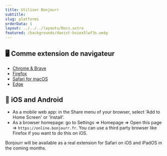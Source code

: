 ```yaml
---
title: Utiliser Bonjourr
subtitle:
slug: platforms
orderData: 1
layout: ../../../layouts/Docs.astro
featured: /backgrounds/danist-bviex5lwf3s.webp
---
```


## 🖥️ Comme extension de navigateur

-   [Chrome & Brave](https://chrome.google.com/webstore/detail/bonjourr-%C2%B7-minimalist-lig/dlnejlppicbjfcfcedcflplfjajinajd?hl=fr&authuser=0)
-   [Firefox](https://addons.mozilla.org/fr/firefox/addon/bonjourr-startpage/)
-   [Safari for macOS](https://apps.apple.com/fr/app/bonjourr-startpage/id1615431236)
-   [Edge](https://microsoftedge.microsoft.com/addons/detail/bonjourr/dehmmlejmefjphdeoagelkpaoolicmid)

## 📱 iOS and Android

-   As a mobile web app: in the Share menu of your browser, select 'Add to Home Screen' or 'Install'.
-   As a browser homepage: go to Settings => Homepage => Open this page => `https://online.bonjourr.fr`. You can use a third party browser like Firefox if you want to do this on iOS.

Bonjourr will be available as a real extension for Safari on iOS and iPadOS in the coming months.

<!-- Bonjourr is available on the  store.
![Enable Bonjourr on Edge](../assets/documentation/edge.png)
Once you’ve installed Bonjourr, you’ll need to enable it for it to be active. Enter `edge://extensions` in your adress bar, locate Bonjourr and click on the switch.
If you’d like to help us financially, because we would still love to publish Bonjourr on Safari, you can [donate here](https://ko-fi.com/bonjourr).
Thanks to caching, Bonjourr will keep your settings and feel almost as fast as a local page.
Opera doesn't support Bonjourr.  _Extensions cannot replace Opera’s default start page_. According to [their acceptance criteria](https://dev.opera.com/extensions/acceptance-criteria/), -->
